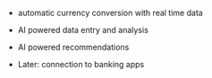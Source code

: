 - automatic currency conversion with real time data
- AI powered data entry and analysis
- AI powered recommendations

- Later: connection to banking apps